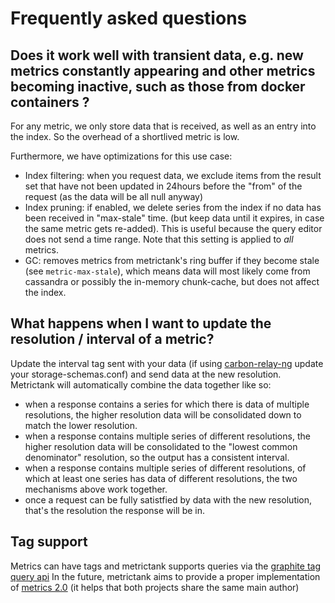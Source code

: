 # Frequently asked questions

## Does it work well with transient data, e.g. new metrics constantly appearing and other metrics becoming inactive, such as those from docker containers ?

For any metric, we only store data that is received, as well as an entry into the index.  So the overhead of a shortlived metric is low.

Furthermore, we have optimizations for this use case:

* Index filtering: when you request data, we exclude items from the result set that have not been updated in 24hours before the "from" of the request (as the data will be all null anyway)
* Index pruning: if enabled, we delete series from the index if no data has been received in "max-stale" time. (but keep data until it expires, in case the same metric gets re-added). This is useful because the query editor does not send a time range. Note that this setting is applied to *all* metrics.
* GC: removes metrics from metrictank's ring buffer if they become stale (see `metric-max-stale`), which means data will most likely come from cassandra or possibly the in-memory chunk-cache, but does not affect the index.

## What happens when I want to update the resolution / interval of a metric?

Update the interval tag sent with your data (if using [carbon-relay-ng](https://github.com/graphite-ng/carbon-relay-ng) update your storage-schemas.conf) and send data at the new resolution.
Metrictank will automatically combine the data together like so:
* when a response contains a series for which there is data of multiple resolutions, the higher resolution data will be consolidated down to match the lower resolution.
* when a response contains multiple series of different resolutions, the higher resolution data will be consolidated to the "lowest common denominator" resolution, so the output has a consistent interval.
* when a response contains multiple series of different resolutions, of which at least one series has data of different resolutions, the two mechanisms above work together.
* once a request can be fully satistfied by data with the new resolution, that's the resolution the response will be in.

## Tag support

Metrics can have tags and metrictank supports queries via the [graphite tag query api](https://graphite.readthedocs.io/en/latest/tags.html)
In the future, metrictank aims to provide a proper implementation of [metrics 2.0](http://metrics20.org/)
(it helps that both projects share the same main author)
